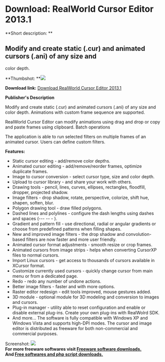 # Download: RealWorld Cursor Editor 2013.1

**Short description: **

## Modify and create static (.cur) and animated cursors (.ani) of any size and
color depth.

  
**Thumbshot: **![](http://www.freewarefiles.com/screenshot/rlwrldcrsredtr_md.jpg)   
  
**Download link:** [Download RealWorld Cursor Editor 2013.1](http://freesoftwares.boysofts.com/RealWorld-Cursor-Editor_program_38049.html)  
  

**Publisher's Description**  
  

Modify and create static (.cur) and animated cursors (.ani) of any size and
color depth. Animations with custom frame sequence are supported.

RealWorld Cursor Editor can modify animations using drag and drop or copy and
paste frames using clipboard. Batch operations

The application is able to run selected filters on multiple frames of an
animated cursor. Users can define custom filters.

**Features:**

  * Static cursor editing - add/remove color depths. 
  * Animated cursor editing - add/remove/reorder frames, optimize duplicate frames. 
  * Image to cursor conversion - select cursor type, size and color depth. 
  * Upload to cursor library - and share your work with others. 
  * Drawing tools - pencil, lines, curves, ellipses, rectangles, floodfill, dropper, projected shadow. 
  * Image filters - drop shadow, rotate, perspective, colorize, shift hue, shapen, soften, blur. 
  * Polygon drawing tool - draw filled polygons. 
  * Dashed lines and polylines - configure the dash lengths using dashes and spaces (--- -- - ). 
  * Gradient and pattern fill - use directional, radial or angular gradients or choose from predefined patterns when filling shapes. 
  * New and improved image filters - the drop shadow and convolution-based filters are now faster and more user friendly. 
  * Animated cursor format adjustments - smooth resize or crop frames. 
  * Animated cursors from image strips - helps when converting CursorXP files to normal cursors. 
  * Import Linux cursors - get access to thousands of cursors available in XCursor format. 
  * Customize currently used cursors - quickly change cursor from main menu or from a dedicated page. 
  * Redo - redo any number of undone actions. 
  * Better image filters - faster and with more options. 
  * Raster editor redesign - edit tools improved, mouse gestures added. 
  * 3D module - optional module for 3D modeling and conversion to images and cursors. 
  * Plug-in manager - utility able to reset configuration and enable or disable external plug-ins. Create your own plug-ins with RealWolrd SDK. 
  * And more... 
The software is fully compatible with Windows XP and Windows Vista and
supports high-DPI modes. The cursor and image editor is distributed as
freeware for both non-commercial and commercial purposes.

  
  
Screenshot: ![](http://www.freewarefiles.com/screenshot/rlwrldcrsredtr.jpg)  
**For more freeware softwares visit [Freeware software downloads.](http://freesoftwares.boysofts.com/)**   
**And [Free softwares and php script downloads.](http://www.boysofts.com/)**

